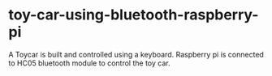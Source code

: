 # toy-car-using-bluetooth-raspberry-pi
A Toycar is built and controlled using a keyboard. Raspberry pi is connected to HC05 bluetooth module to control the toy car.
